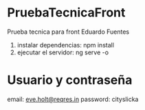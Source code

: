 # PruebaTecnicaFront

Prueba tecnica para front Eduardo Fuentes

1. instalar dependencias: npm install
2. ejecutar el servidor: ng serve -o

# Usuario y contraseña

email: eve.holt@reqres.in
password: cityslicka


